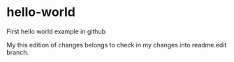 # hello-world
First hello world example in github


My this edition of changes belongs to check in my changes into readme.edit branch.

